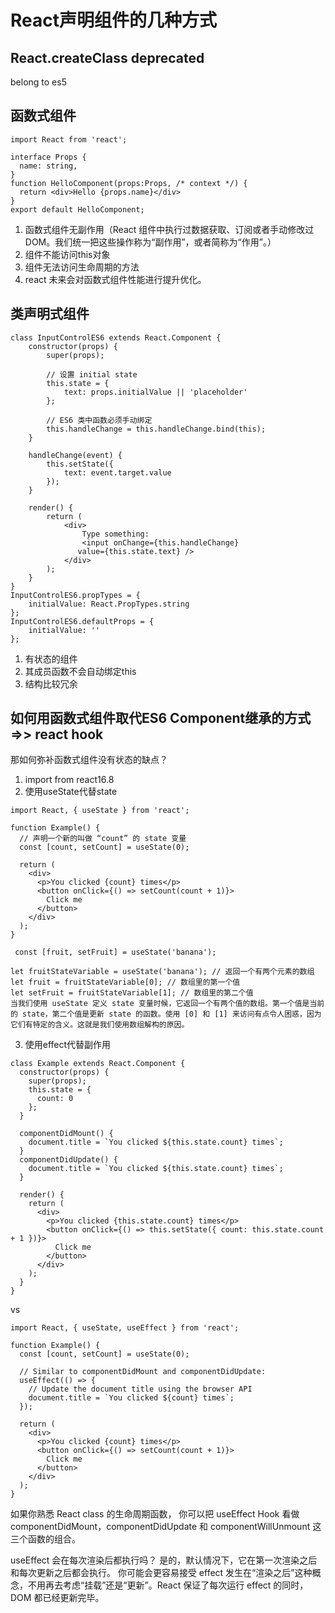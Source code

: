 # React声明组件的几种方式
## React.createClass deprecated
belong to es5

## 函数式组件
```tsx
import React from 'react';

interface Props {
  name: string,
}
function HelloComponent(props:Props, /* context */) {
  return <div>Hello {props.name}</div>
}
export default HelloComponent;
```
1. 函数式组件无副作用（React 组件中执行过数据获取、订阅或者手动修改过 DOM。我们统一把这些操作称为“副作用”，或者简称为“作用”。）
2. 组件不能访问this对象
3. 组件无法访问生命周期的方法
4. react 未来会对函数式组件性能进行提升优化。

## 类声明式组件 
```tsx
class InputControlES6 extends React.Component {
    constructor(props) {
        super(props);

        // 设置 initial state
        this.state = {
            text: props.initialValue || 'placeholder'
        };

        // ES6 类中函数必须手动绑定
        this.handleChange = this.handleChange.bind(this);
    }

    handleChange(event) {
        this.setState({
            text: event.target.value
        });
    }

    render() {
        return (
            <div>
                Type something:
                <input onChange={this.handleChange}
               value={this.state.text} />
            </div>
        );
    }
}
InputControlES6.propTypes = {
    initialValue: React.PropTypes.string
};
InputControlES6.defaultProps = {
    initialValue: ''
};

```
1. 有状态的组件
2. 其成员函数不会自动绑定this
3. 结构比较冗余

## 如何用函数式组件取代ES6 Component继承的方式 =>> react hook
那如何弥补函数式组件没有状态的缺点？
1. import from react16.8
2. 使用useState代替state
```tsx
import React, { useState } from 'react';

function Example() {
  // 声明一个新的叫做 “count” 的 state 变量
  const [count, setCount] = useState(0);

  return (
    <div>
      <p>You clicked {count} times</p>
      <button onClick={() => setCount(count + 1)}>
        Click me
      </button>
    </div>
  );
}
```
```
 const [fruit, setFruit] = useState('banana');
```
```
let fruitStateVariable = useState('banana'); // 返回一个有两个元素的数组
let fruit = fruitStateVariable[0]; // 数组里的第一个值
let setFruit = fruitStateVariable[1]; // 数组里的第二个值
当我们使用 useState 定义 state 变量时候，它返回一个有两个值的数组。第一个值是当前的 state，第二个值是更新 state 的函数。使用 [0] 和 [1] 来访问有点令人困惑，因为它们有特定的含义。这就是我们使用数组解构的原因。
```
3. 使用effect代替副作用

```tsx
class Example extends React.Component {
  constructor(props) {
    super(props);
    this.state = {
      count: 0
    };
  }

  componentDidMount() {
    document.title = `You clicked ${this.state.count} times`;
  }
  componentDidUpdate() {
    document.title = `You clicked ${this.state.count} times`;
  }

  render() {
    return (
      <div>
        <p>You clicked {this.state.count} times</p>
        <button onClick={() => this.setState({ count: this.state.count + 1 })}>
          Click me
        </button>
      </div>
    );
  }
}
```
vs
```tsx
import React, { useState, useEffect } from 'react';

function Example() {
  const [count, setCount] = useState(0);

  // Similar to componentDidMount and componentDidUpdate:
  useEffect(() => {
    // Update the document title using the browser API
    document.title = `You clicked ${count} times`;
  });

  return (
    <div>
      <p>You clicked {count} times</p>
      <button onClick={() => setCount(count + 1)}>
        Click me
      </button>
    </div>
  );
}
```
如果你熟悉 React class 的生命周期函数，
你可以把 useEffect Hook 看做 componentDidMount，componentDidUpdate 和 componentWillUnmount 这三个函数的组合。

useEffect 会在每次渲染后都执行吗？ 
是的，默认情况下，它在第一次渲染之后和每次更新之后都会执行。
你可能会更容易接受 effect 发生在“渲染之后”这种概念，不用再去考虑“挂载”还是“更新”。React 保证了每次运行 effect 的同时，DOM 都已经更新完毕。


